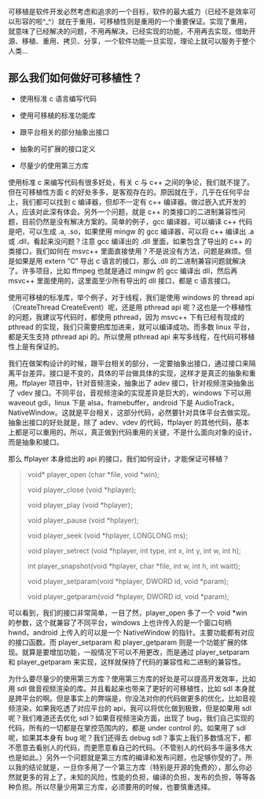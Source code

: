 可移植是软件开发必然考虑和追求的一个目标，软件的最大威力（已经不是效率可以形容的啦^_^）就在于重用，可移植性则是重用的一个重要保证。实现了重用，就意味了已经解决的问题，不用再解决，已经实现的功能，不用再去实现，借助开源、移植、重用、拷贝、分享，一个软件功能一旦实现，理论上就可以服务于整个人类...

## 那么我们如何做好可移植性？

* 使用标准 c 语言编写代码

* 使用可移植的标准功能库

* 跟平台相关的部分抽象出接口

* 抽象的可扩展的接口定义

* 尽量少的使用第三方库

使用标准 c 来编写代码有很多好处，有关 c 与 c++ 之间的争论，我们就不提了。但在可移植性方面 c 的好处多多，是客观存在的。原因就在于，几乎在任何平台上，我们都可以找到 c 编译器，但却不一定有 c++ 编译器。做过嵌入式开发的人，应该对此深有体会。另外一个问题，就是 c++ 的类接口的二进制兼容性问题，目前仍然是没有解决方案的。简单的例子，gcc 编译器，可以编译 c++ 代码是吧，可以生成 .a, .so，如果使用 mingw 的 gcc 编译器，可以将 c++ 编译出 .a 或 .dll，看起来没问题？注意 gcc 编译出的 .dll 里面，如果包含了导出的 c++ 的类接口，我们如何在 msvc++ 里面直接使用？不是说没有方法，问题是麻烦。但是如果是用 extern “C” 导出 c 语言的接口，那么 .dll 的二进制兼容问题就解决了。许多项目，比如 ffmpeg 也就是通过 mingw 的 gcc 编译出 dll，然后再 msvc++ 里面使用的，这里面至少所有导出的 dll 接口，都是 c 语言接口。

使用可移植的标准库，举个例子，对于线程，我们是使用 windows 的 thread api（CreateThread CreateEvent）呢，还是用 pthread api 呢？这也是一个移植性的问题，我建议写代码时，都使用 pthread，因为 msvc++ 下有已经有现成的 pthread 的实现，我们只需要把库加进来，就可以编译成功。而多数 linux 平台，都是天生支持 pthread api 的。所以使用 pthread api 来写多线程，在代码可移植性上是有保证的。

我们在做架构设计的时候，跟平台相关的部分，一定要抽象出接口，通过接口来隔离平台差异。接口是不变的，具体的平台做具体的实现，这样才是真正的抽象和重用。ffplayer 项目中，针对音频渲染，抽象出了 adev 接口，针对视频渲染抽象出了 vdev 接口。不同平台，音视频渲染的实现差异是巨大的，windows 下可以用 waveout gdi，linux 下是 alsa，framebuffer，android 下是 AudioTrack，NativeWindow。这就是平台相关，这部分代码，必然要针对具体平台去做实现。抽象出接口的好处就是，除了 adev、vdev 的代码，ffplayer 的其他代码，基本上都是可以重用的。所以，真正做到代码重用的关键，不是什么面向对象的设计，而是抽象和接口。

那么 ffplayer 本身给出的 api 的接口，我们如何设计，才能保证可移植？

> void* player_open    (char *file, void *win);
>
> void  player_close   (void *hplayer);
>
> void  player_play    (void *hplayer);
>
> void  player_pause   (void *hplayer);
>
> void  player_seek    (void *hplayer, LONGLONG ms);
>
> void  player_setrect (void *hplayer, int type, int x, int y, int w, int h);
>
> int   player_snapshot(void *hplayer, char *file, int w, int h, int waitt);
>
> void  player_setparam(void *hplayer, DWORD id, void *param);
>
> void  player_getparam(void *hplayer, DWORD id, void *param);


可以看到，我们的接口非常简单，一目了然，player_open 多了一个 void *win 的参数，这个就兼容了不同平台，windows 上也许传入的是一个窗口句柄 hwnd，android 上传入的可以是一个 NativeWindow 的指针。主要功能都有对应的接口函数。而 player_setparam 和 player_getparam 则是一个功能扩展的体现。就算是要增加功能，一般情况下可以不用更改，而是通过 player_setparam 和 player_getparam 来实现，这样就保持了代码的兼容性和二进制的兼容性。

为什么要尽量少的使用第三方库？使用第三方库的好处是可以提高开发效率，比如用 sdl 做音视频渲染的库。并且看起来也带来了更好的可移植性，比如 sdl 本身就是跨平台的啊。但是事实上的弊端是，你没法对你的代码做更多的优化，比如音视频渲染，如果我吃透了对应平台的 api，我可以将优化做到极致，但是如果用 sdl 呢？我们难道还去优化 sdl？如果音视频渲染方面，出现了 bug，我们自己实现的代码，所有的一切都是在掌控范围内的，都是 under control 的。如果用了 sdl 呢，如果其本身有 bug 呢？我们还得去 debug sdl？事实上我们多数情况下，都不愿意去看别人的代码，而更愿意看自己的代码。（不管别人的代码多牛逼多伟大也是如此。）另外一个问题就是第三方库的编译和发布问题，也足够你受的了。所以我的结论就是，一旦你多用了一个第三方库（特别是开源的免费的），那么你必然就更多的背上了，未知的风险，性能的负担，编译的负担，发布的负担，等等各种负担。所以尽量少用第三方库，必须要用的时候，也要慎重选择。




